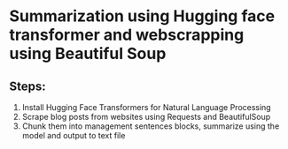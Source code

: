 # Summarization using Hugging face transformer and webscrapping using Beautiful Soup

## Steps: 
1. Install Hugging Face Transformers for Natural Language Processing
2. Scrape blog posts from websites using Requests and BeautifulSoup
3. Chunk them into management sentences blocks, summarize using the model and output to text file
